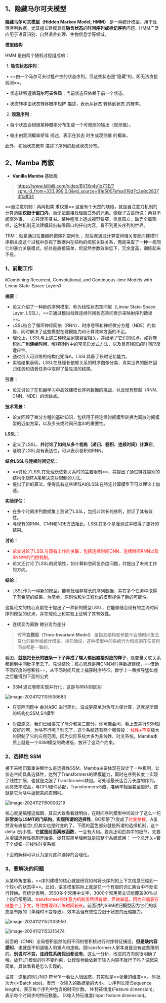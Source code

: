 ## 1、隐藏马尔可夫模型

**隐藏马尔可夫模型（Hidden Markov Model, HMM）** 是一种统计模型，用于处理序列数据，尤其擅长建模具有**隐含状态**的**时间序列或标记序列**问题。HMM广泛应用于语音识别、自然语言处理、生物信息学等领域。

**模型结构**

HMM 是由两个随机过程组成的：

​	1.	**隐含状态序列**：

​	•	==由一个马尔可夫过程产生的状态序列，但这些状态是“隐藏”的，即无法直接观测==。

​	•	状态转移遵循**马尔可夫性质**：当前状态只依赖于前一个状态。

​	•	状态转移由状态转移概率矩阵  描述，表示从状态  转移到状态  的概率。

​	2.	**观测序列**：

​	•	每个状态会根据某种概率分布生成一个可观测的输出（观测值）。

​	•	输出由观测概率矩阵  描述，表示在状态  时生成观测值  的概率。



此外，初始状态概率  描述了序列的起点状态分布。





## 2、Mamba  再叙

- **Vanilla Mamba**  基础版  

>  https://www.bilibili.com/video/BV1Xn4y1o7TE/?spm_id_from=333.999.0.0&vd_source=81e5007efea018d7c2e8c28374fcdf34



==自注意机制：两两相乘 求权重==  这里有个天然的缺陷，就是自注意力机制的计算范围**仅限于窗口内**，而无法直接处理窗口外的元素。像极了古语所说：两耳不闻窗外事，一心只读圣贤书。某种程度上造成视野狭窄，信息孤立，缺乏全局观一样，这种机制无法建模超出有限窗口的任何内容，看不到更长序列的世界。



TRM：就是通过位置编码把序列空间化 ，然后就通过计算空间相关度反向建模时序相关度这个过程中忽视了数据内在结构的细腻关联关系，而是采取了一种一视同仁的暴力关联模式，好处是直接简单，但显然参数效率低下，冗余度高，训练起来不易。




### 1、前期工作

 《Combining Recurrent, Convolutional, and Continuous-time Models with Linear State-Space Layers》 

**摘要：**

- 论文介绍了一种新的序列模型，称为线性状态空间层（Linear State-Space Layer, LSSL），==它通过模拟线性连续时间状态空间表示来映射序列数据==。
- LSSL结合了循环神经网络（RNN）、时序卷积和神经微分方程（NDE）的优势，同时解决了这些模型在建模能力和计算效率方面的不足。
- 理论上，LSSL与上述三种模型家族紧密相关，并继承了它们的优点，如将卷积推广到**连续时间**、解释RNN中的常见启发式方法，以及具有NDE的时间尺度适应性。
- 通过引入可训练的结构化矩阵A，LSSL具备了长时记忆能力。
- 实验结果表明，LSSL在处理长依赖关系的时序图像分类、真实世界的医疗回归任务和语音任务中取得了最先进的结果。

**引言：**

- 论文讨论了在机器学习中高效建模长序列数据的挑战，以及现有模型（RNN、CNN、NDE）的优缺点。

**技术背景：**

- 论文回顾了微分方程的基础知识，包括用于将连续时间模型转换为离散时间模型的近似方案，以及步长或时间尺度Δt的重要性。

**LSSL：**
- 定义了LSSL，**并讨论了如何从多个视角（递归、卷积、连续时间）计算它**。
- 证明了LSSL具有表达性，可以表示卷积和RNN。

**结合LSSL与连续时间记忆：**

- ==讨论了LSSL在处理长依赖关系时的主要限制==，并提出了通过特殊类别的结构化矩阵A来解决这些限制的方法。
- 提出了新的算法，使得具有这些矩阵A的LSSL在特定计算模型下可以理论上加速。

**实验评估：**

- 在多个时间序列数据集上测试了LSSL，包括非常长的序列，验证了其有效性。
- 与现有的RNN、CNN和NDE方法相比，LSSL在多个基准测试中取得了更好的结果。

**讨论：**

- <font color=red>论文讨论了LSSL与现有工作的关联，包括连续时间CNN、连续时间RNN以及RNN中的门控机制。</font>
- 论文还讨论了LSSL的局限性，如计算和空间复杂度问题，并提出了未来工作的方向。

**结论：**

- LSSL作为一种新的模型，能够处理非常长的序列数据，并在多个任务中取得了有希望的结果，为简单、原则性和少工程化的模型提供了新的可能性。

这篇论文的核心贡献在于提出了一种新的模型LSSL，它能够结合现有的主流时间序列模型的优点，并在理论上和实验上证明了其有效性。



- 连续变为离散   微分变为差分



> **时不变模型（Time-Invariant Model）** 是指其结构和参数不会随时间发生变化的数学或统计模型。换句话说，这种模型中的系统行为和规则在任意时间点都是一致的。





看图，**就是把长长的链条一下子弄成了输入输出直接对应的样子**，隐变量关联关系都跑到中间肚子里去了。先说结论：核心思想是用CNN对时序数据建模，==借助不同尺度的卷积核==，从不同时间尺度上捕获时序特征。数学上一番推导猛如虎之后能得到下面的公式

- SSM  通过卷积实现并行化，这是与RNN的区别



![image-20241121105506683](/Users/zhihongli/Documents/Course/MachineLearningNotes-master/pic/image-20241121105506683.png)









- 在实际问题中 会对ABC  进行简化，设成更简单对角阵方便计算，这就是所谓的结构化SSM,S4模型



- 对应原文，我们已经讲完了简介和第二部分。你可能会问，看上去并行SSM就按好的啊，为啥不行呢？别忘了，这个系统还有两个强假设：
  <font color=red>线性+不变</font>极大的限制了它的应用范围，因为实际系统大多为非线性、时变系统。Mamba本质上就是一个SSM模型的改进版，放开了这两个约束。

### 2、选择性 SSM





接下来咱们着重讲解什么是选择性SSM。Mamba主要体现在设计了一种机制，让状态空间具备选择性，达到了Transformers的建模能力，同时在序列长度上实现了线性扩展，也就是克服了Transformers缺陷。可处理最长达百万长度的序列，而具效率贼高，与GPU硬件适配，Transformers:5倍，准确率相当甚至更好。这就是它为啥牛逼起来的原因啦。





![image-20241121150900219](/Users/zhihongli/Documents/Course/MachineLearningNotes-master/pic/image-20241121150900219.png)

核心就是搞懂这幅图，其实大致看看就明白，在时间序列模型中间设计了这么一坨**非常类似LSMT的门结构，实现所谓的选择性**，BC都带了t变成了<font color=red>时变参数</font>，A虽然没有直接含t,但其实也是时变的了。下面的蓝色部分就是所谓的选择机制，这个delta t别小瞧，**它就是前面离散函数**，一会有大用。要真正明白其中的细节，先要从增加选择性机制开始讲，促其实简单理解就是把整个系统该用：
一个总开关+若干个旋钮=非线性时变系统

下面的解释可以认为是对这种选择的合理化。

### 3、要解决的问题

从某种角度看，==序列建模的核心就是研究如何将长序列的上下文信息压缩到一个较小的状态中==。比如，语言模型实际上就是在一个有限的词汇集合中不断进行转换。有统计表明，3500多个常用中文字，3000个常用英文词能覆盖90%以上的日常用语。<font color=red>transformer的注意力机制虽然很有效，但效率低，因为它需要存储整个上下文，导致推理和训练时间较长</font>。前面讲的SSM递归模型因为它们的状态是有限的（单纯时不变导致)，效率高但有效性受限于状态的压缩能力。



![image-20241121152303950](/Users/zhihongli/Documents/Course/MachineLearningNotes-master/pic/image-20241121152303950.png)







![image-20241121153215474](/Users/zhihongli/Documents/Course/MachineLearningNotes-master/pic/image-20241121153215474.png)





前面的（CNN）全局卷积虽然能用不同的卷积核进行时序特征捕捉，**但是缺内容感知**，也就是不知道输入的重点和逻辑。而transformer人家本身是没有这些限制的，**别说时不变，连线性系统假设都没有**。这么一分析，改进的方向就很明确了哈。放开LTI模型的时不变约束，让模型参数依赖于输入内容不就行了吗？说起来简单，具体看看是怎么实现的。





注意：这里的B/L/N/D 符号乍一看让人很困惑，其实就是==张量的维度==。
B:批次大小(Batch size)。表示一次输入的数据量的大小。
L:序列长度(Sequence length)。表示每个序列中包含的时间步数。
N:特征维度(Feature dimension)。表示每个时间步的特征数量。
D:输入特征维度(Input feature dimension)。





